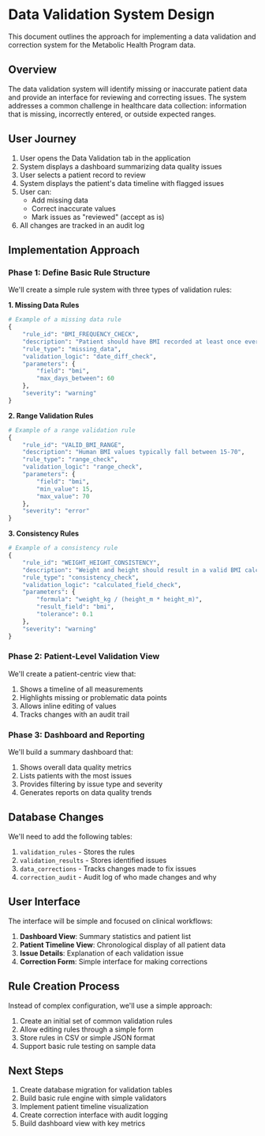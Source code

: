 # Data Validation System Design

This document outlines the approach for implementing a data validation and correction system for the Metabolic Health Program data.

## Overview

The data validation system will identify missing or inaccurate patient data and provide an interface for reviewing and correcting issues. The system addresses a common challenge in healthcare data collection: information that is missing, incorrectly entered, or outside expected ranges.

## User Journey

1. User opens the Data Validation tab in the application
2. System displays a dashboard summarizing data quality issues
3. User selects a patient record to review
4. System displays the patient's data timeline with flagged issues
5. User can:
   - Add missing data
   - Correct inaccurate values
   - Mark issues as "reviewed" (accept as is)
6. All changes are tracked in an audit log

## Implementation Approach

### Phase 1: Define Basic Rule Structure

We'll create a simple rule system with three types of validation rules:

**1. Missing Data Rules**
```python
# Example of a missing data rule
{
    "rule_id": "BMI_FREQUENCY_CHECK",
    "description": "Patient should have BMI recorded at least once every two months",
    "rule_type": "missing_data",
    "validation_logic": "date_diff_check",
    "parameters": {
        "field": "bmi",
        "max_days_between": 60
    },
    "severity": "warning"
}
```

**2. Range Validation Rules**
```python
# Example of a range validation rule
{
    "rule_id": "VALID_BMI_RANGE",
    "description": "Human BMI values typically fall between 15-70",
    "rule_type": "range_check",
    "validation_logic": "range_check",
    "parameters": {
        "field": "bmi",
        "min_value": 15,
        "max_value": 70
    },
    "severity": "error"
}
```

**3. Consistency Rules**
```python
# Example of a consistency rule
{
    "rule_id": "WEIGHT_HEIGHT_CONSISTENCY",
    "description": "Weight and height should result in a valid BMI calculation",
    "rule_type": "consistency_check",
    "validation_logic": "calculated_field_check",
    "parameters": {
        "formula": "weight_kg / (height_m * height_m)",
        "result_field": "bmi",
        "tolerance": 0.1
    },
    "severity": "warning"
}
```

### Phase 2: Patient-Level Validation View

We'll create a patient-centric view that:

1. Shows a timeline of all measurements
2. Highlights missing or problematic data points
3. Allows inline editing of values
4. Tracks changes with an audit trail

### Phase 3: Dashboard and Reporting

We'll build a summary dashboard that:

1. Shows overall data quality metrics
2. Lists patients with the most issues
3. Provides filtering by issue type and severity
4. Generates reports on data quality trends

## Database Changes

We'll need to add the following tables:

1. `validation_rules` - Stores the rules
2. `validation_results` - Stores identified issues
3. `data_corrections` - Tracks changes made to fix issues
4. `correction_audit` - Audit log of who made changes and why

## User Interface

The interface will be simple and focused on clinical workflows:

1. **Dashboard View**: Summary statistics and patient list
2. **Patient Timeline View**: Chronological display of all patient data
3. **Issue Details**: Explanation of each validation issue
4. **Correction Form**: Simple interface for making corrections

## Rule Creation Process

Instead of complex configuration, we'll use a simple approach:

1. Create an initial set of common validation rules
2. Allow editing rules through a simple form
3. Store rules in CSV or simple JSON format
4. Support basic rule testing on sample data

## Next Steps

1. Create database migration for validation tables
2. Build basic rule engine with simple validators
3. Implement patient timeline visualization
4. Create correction interface with audit logging
5. Build dashboard view with key metrics 